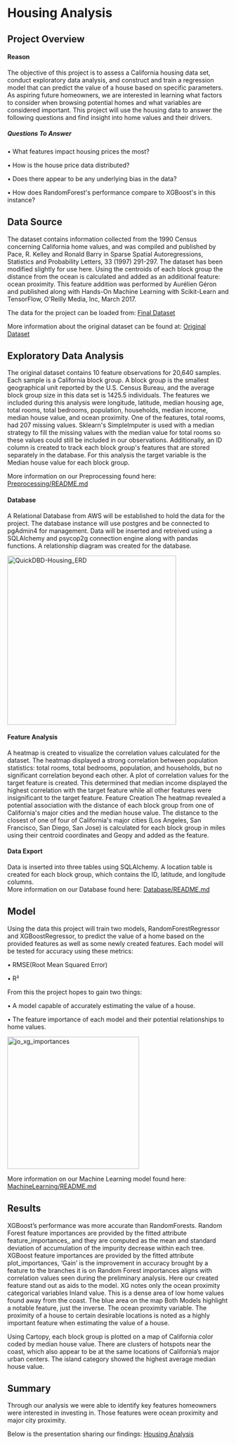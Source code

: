 # Housing Analysis

## Project Overview
#### Reason
The objective of this project is to assess a California housing data set, conduct exploratory data analysis, and construct and train a regression model that can predict the value of a house based on specific parameters. As aspiring future homeowners, we are interested in learning what factors to consider when browsing potential homes and what variables are considered important. This project will use the housing data to answer the following questions and find insight into home values and their drivers.
##### Questions To Answer

•	What features impact housing prices the most?

•	How is the house price data distributed?

•	Does there appear to be any underlying bias in the data?

•	How does RandomForest's performance compare to XGBoost's in this instance?
## Data Source
The dataset contains information collected from the 1990 Census concerning California home values, and was compiled and published by Pace, R. Kelley and Ronald Barry in Sparse Spatial Autoregressions, Statistics and Probability Letters, 33 (1997) 291-297. The dataset has been modified slightly for use here. Using the centroids of each block group the distance from the ocean is calculated and added as an additional feature: ocean proximity. This feature addition was performed by Aurélien Géron and published along with Hands-On Machine Learning with Scikit-Learn and TensorFlow, O'Reilly Media, Inc, March 2017.

The data for the project can be loaded from: [Final Dataset](https://raw.githubusercontent.com/ageron/handson-ml2/master/datasets/housing/housing.csv)

More information about the original dataset can be found at: [Original Dataset](https://github.com/ageron/handson-ml2/tree/master/datasets/housing)

## Exploratory Data Analysis
The original dataset contains 10 feature observations for 20,640 samples. Each sample is a California block group. A block group is the smallest geographical unit reported by the U.S. Census Bureau, and the average block group size in this data set is 1425.5 individuals. The features we included during this analysis were longitude, latitude, median housing age, total rooms, total bedrooms, population, households, median income, median house value, and ocean proximity. One of the features, total rooms, had 207 missing values. Sklearn's SimpleImputer is used with a median strategy to fill the missing values with the median value for total rooms so these values could still be included in our observations. Additionally, an ID column is created to track each block group's features that are stored separately in the database. For this analysis the target variable is the Median house value for each block group.

More information on our Preprocessing found here: [Preprocessing/README.md](https://github.com/TBrickey/Project_One/blob/main/Preprocessing/README.md) 
#### Database
A Relational Database from AWS will be established to hold the data for the project. The database instance will use postgres and be connected to pgAdmin4 for management. Data will be inserted and retreived using a SQLAlchemy and psycop2g connection engine along with pandas functions. A relationship diagram was created for the database.
 
 <img width="384" alt="QuickDBD-Housing_ERD" src="https://user-images.githubusercontent.com/110629852/214705405-50e39581-3c12-45e4-a9b2-1c2829e0cf7f.png">



#### Feature Analysis
A heatmap is created to visualize the correlation values calculated for the dataset. The heatmap displayed a strong correlation between population statistics: total rooms, total bedrooms, population, and households, but no significant correlation beyond each other. A plot of correlation values for the target feature is created. This determined that median income displayed the highest correlation with the target feature while all other features were insignificant to the target feature.
Feature Creation
The heatmap revealed a potential association with the distance of each block group from one of California's major cities and the median house value. The distance to the closest of one of four of California's major cities (Los Angeles, San Francisco, San Diego, San Jose) is calculated for each block group in miles using their centroid coordinates and Geopy and added as the feature.

#### Data Export
Data is inserted into three tables using SQLAlchemy. A location table is created for each block group, which contains the ID, latitude, and longitude columns.  
More information on our Database found here: [Database/README.md](https://github.com/TBrickey/Project_One/blob/main/Database/README.md)

## Model
Using the data this project will train two models, RandomForestRegressor and XGBoostRegressor, to predict the value of a home based on the provided features as well as some newly created features. Each model will be tested for accuracy using these metrics:

•	RMSE(Root Mean Squared Error)

•	R²

From this the project hopes to gain two things:

•	A model capable of accurately estimating the value of a house.

•	The feature importance of each model and their potential relationships to home values.

<img width="300" alt="jo_xg_importances" src="https://user-images.githubusercontent.com/110629852/214704920-c1f79dbc-3dc5-43b7-b365-84792cb1be65.png">

More information on our Machine Learning model found here: [MachineLearning/README.md](https://github.com/TBrickey/Project_One/blob/main/MachineLearning/README.md)

## Results

XGBoost’s performance was more accurate than RandomForests.
Random Forest feature importances are provided by the fitted attribute feature_importances_ and they are computed as the mean and standard deviation of accumulation of the impurity decrease within each tree.
XGBoost feature importances are provided by the fitted attribute plot_importances, ‘Gain’ is the improvement in accuracy brought by a feature to the branches it is on
Random Forest importances  aligns with correlation values seen during the preliminary analysis.
Here our created feature stand out as aids to the model.
XG notes only the ocean proximity categorical variables Inland value. 
This is a dense area of low home values found away from the coast. The blue area on the map
Both Models highlight a notable feature, just the inverse. 
The ocean proximity variable. 
The proximity of a house to certain desirable locations is noted as a highly important feature when estimating the value of a house.

Using Cartopy, each block group is plotted on a map of California color coded by median house value. There are clusters of hotspots near the coast, which also appear to be at the same locations of California’s major urban centers. 
The island category showed the highest average median house value. 


## Summary
Through our analysis we were able to identify key features homeowners were interested in investing in. 
Those features were ocean proximity and major city proximity.

Below is the presentation sharing our findings: [Housing Analysis](https://docs.google.com/presentation/d/1al7iQjorKk0rlzWWw_5Z_s1t9EO_QB72bG_a10n2us4/edit?usp=sharing)


